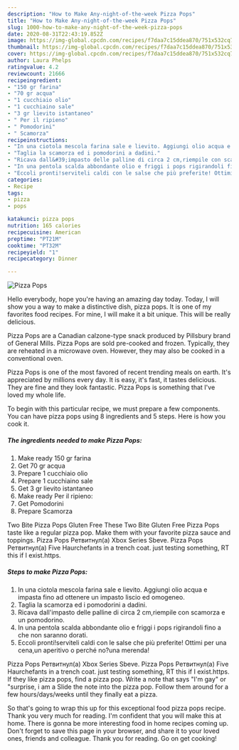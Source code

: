 ```yaml
---
description: "How to Make Any-night-of-the-week Pizza Pops"
title: "How to Make Any-night-of-the-week Pizza Pops"
slug: 1000-how-to-make-any-night-of-the-week-pizza-pops
date: 2020-08-31T22:43:19.852Z
image: https://img-global.cpcdn.com/recipes/f7daa7c15ddea870/751x532cq70/pizza-pops-recipe-main-photo.jpg
thumbnail: https://img-global.cpcdn.com/recipes/f7daa7c15ddea870/751x532cq70/pizza-pops-recipe-main-photo.jpg
cover: https://img-global.cpcdn.com/recipes/f7daa7c15ddea870/751x532cq70/pizza-pops-recipe-main-photo.jpg
author: Laura Phelps
ratingvalue: 4.2
reviewcount: 21666
recipeingredient:
- "150 gr farina"
- "70 gr acqua"
- "1 cucchiaio olio"
- "1 cucchiaino sale"
- "3 gr lievito istantaneo"
- " Per il ripieno"
- " Pomodorini"
- " Scamorza"
recipeinstructions:
- "In una ciotola mescola farina sale e lievito. Aggiungi olio acqua e impasta fino ad ottenere un impasto liscio ed omogeneo."
- "Taglia la scamorza ed i pomodorini a dadini."
- "Ricava dall&#39;impasto delle palline di circa 2 cm,riempile con scamorza e un pomodorino."
- "In una pentola scalda abbondante olio e friggi i pops rigirandoli fino a che non saranno dorati."
- "Eccoli pronti!serviteli caldi con le salse che più preferite! Ottimi per una cena,un aperitivo o perché no?una merenda!"
categories:
- Recipe
tags:
- pizza
- pops

katakunci: pizza pops 
nutrition: 165 calories
recipecuisine: American
preptime: "PT21M"
cooktime: "PT32M"
recipeyield: "1"
recipecategory: Dinner

---
```



![Pizza Pops](https://img-global.cpcdn.com/recipes/f7daa7c15ddea870/751x532cq70/pizza-pops-recipe-main-photo.jpg)

Hello everybody, hope you're having an amazing day today. Today, I will show you a way to make a distinctive dish, pizza pops. It is one of my favorites food recipes. For mine, I will make it a bit unique. This will be really delicious.

Pizza Pops are a Canadian calzone-type snack produced by Pillsbury brand of General Mills. Pizza Pops are sold pre-cooked and frozen. Typically, they are reheated in a microwave oven. However, they may also be cooked in a conventional oven.

Pizza Pops is one of the most favored of recent trending meals on earth. It's appreciated by millions every day. It is easy, it's fast, it tastes delicious. They are fine and they look fantastic. Pizza Pops is something that I've loved my whole life.


To begin with this particular recipe, we must prepare a few components. You can have pizza pops using 8 ingredients and 5 steps. Here is how you cook it.

<!--inarticleads1-->

##### The ingredients needed to make Pizza Pops:

1. Make ready 150 gr farina
1. Get 70 gr acqua
1. Prepare 1 cucchiaio olio
1. Prepare 1 cucchiaino sale
1. Get 3 gr lievito istantaneo
1. Make ready  Per il ripieno:
1. Get  Pomodorini
1. Prepare  Scamorza


Two Bite Pizza Pops Gluten Free These Two Bite Gluten Free Pizza Pops taste like a regular pizza pop. Make them with your favorite pizza sauce and toppings. Pizza Pops Ретвитнул(а) Xbox Series Sbeve. Pizza Pops Ретвитнул(а) Five Haurchefants in a trench coat. just testing something, RT this if I exist.https. 

<!--inarticleads2-->

##### Steps to make Pizza Pops:

1. In una ciotola mescola farina sale e lievito. Aggiungi olio acqua e impasta fino ad ottenere un impasto liscio ed omogeneo.
1. Taglia la scamorza ed i pomodorini a dadini.
1. Ricava dall&#39;impasto delle palline di circa 2 cm,riempile con scamorza e un pomodorino.
1. In una pentola scalda abbondante olio e friggi i pops rigirandoli fino a che non saranno dorati.
1. Eccoli pronti!serviteli caldi con le salse che più preferite! Ottimi per una cena,un aperitivo o perché no?una merenda!


Pizza Pops Ретвитнул(а) Xbox Series Sbeve. Pizza Pops Ретвитнул(а) Five Haurchefants in a trench coat. just testing something, RT this if I exist.https. If they like pizza pops, find a pizza pop. Write a note that says &#34;I&#39;m gay&#34; or &#34;surprise, i am a Slide the note into the pizza pop. Follow them around for a few hours/days/weeks until they finally eat a pizza. 

So that's going to wrap this up for this exceptional food pizza pops recipe. Thank you very much for reading. I'm confident that you will make this at home. There is gonna be more interesting food in home recipes coming up. Don't forget to save this page in your browser, and share it to your loved ones, friends and colleague. Thank you for reading. Go on get cooking!

